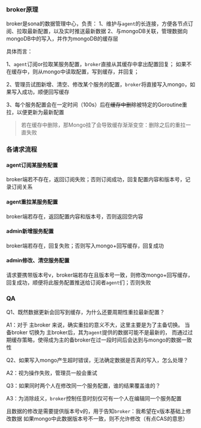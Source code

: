 ### broker原理

broker是sona的数据管理中心，负责：
1、维护与`agent`的长连接，方便各节点订阅、拉取最新配置，以及实时推送最新数据
2、与mongoDB关联，管理数据向mongoDB中的写入，并作为mongoDB的缓存层

具体而言：

1、`agent`订阅or拉取某服务配置，`broker`直接从其缓存中拿出配置回复；
如果不在缓存中，则从mongo中读取配置，写到缓存，并回复；

2、管理员试图新增、清空、修改某个服务的配置，`broker`将直接写入mongo，如果写入成功，顺便回写缓存

3、每个服务配置会在一定时间（100s）后~~在缓存中删除~~被特定的Goroutine重拉，以便更新为最新配置

>若在缓存中删除，那Mongo挂了会导致缓存渐渐变空：删除之后的重拉一直失败

### 各请求流程

#### agent订阅某服务配置
broker端若不存在，返回订阅失败；否则订阅成功，回复配置内容和版本号，记录订阅关系

#### agent重拉某服务配置
broker端若存在，返回配置内容和版本号，否则返回空内容

#### admin新增服务配置
broker端若存在，回复失败；否则写入mongo+回写缓存，回复成功

#### admin修改、清空服务配置
请求要携带版本号v，broker端若存在且版本号一致，则修改mongo+回写缓存，回复成功，顺便将此服务配置推送给订阅者`agent`们；否则失败

### QA

Q1、既然数据更新会回写到缓存，为什么还要周期性重拉最新配置？

A1：对于 主broker 来说，确实重拉的意义不大，这里主要是为了主备切换。
当 备broker 切换为 主broker后，其为`agent`提供的数据可能不是最新的，
而通过过期缓存策略，使得成为主的备broker在过一段时间后会达到与mongo的数据一致性

Q2、如果写入mongo产生超时错误，无法确定数据是否真的写入，怎么处理？

A2：视为操作失败，管理员一般会重试

Q3：如果同时两个人在修改同一个服务配置，谁的结果覆盖谁的？

A3：为消除歧义，`broker`控制任意时刻仅可有一个人在编辑同一个服务配置

且数据的修改是需要提供版本号v的，用于告知`broker`：我希望在v版本基础上修改数据
如果mongo中此数据版本号不一致，则不允许修改（有点CAS的意思）
